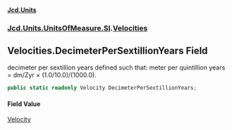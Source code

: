 #### [Jcd.Units](index 'index')
### [Jcd.Units.UnitsOfMeasure.SI](Jcd.Units.UnitsOfMeasure.SI 'Jcd.Units.UnitsOfMeasure.SI').[Velocities](Velocities 'Jcd.Units.UnitsOfMeasure.SI.Velocities')

## Velocities.DecimeterPerSextillionYears Field

decimeter per sextillion years defined such that: meter per quintillion years = dm/Zyr × (1.0/10.0)/(1000.0).

```csharp
public static readonly Velocity DecimeterPerSextillionYears;
```

#### Field Value
[Velocity](Velocity 'Jcd.Units.UnitTypes.Velocity')